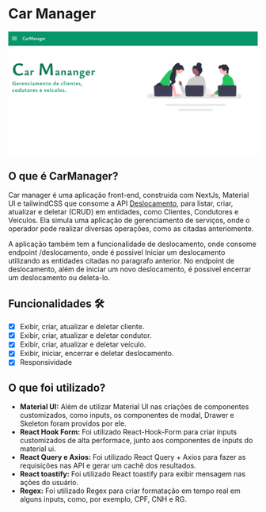 # Car Manager

<img src="/public/github.png" alt="image template">


## O que é CarManager?

<p>
  Car manager é uma aplicação front-end, construida com NextJs, Material UI e tailwindCSS que consome a API <a href="https://api-deslocamento.herokuapp.com/swagger/index.html" target="_blank">Deslocamento</a>, para listar, criar, atualizar e deletar (CRUD) em entidades, como Clientes, Condutores e Veículos. Ela simula uma aplicação de gerenciamento de serviços, onde o operador pode realizar diversas operações, como as citadas anteriomente.
</p>

<p>
  A aplicação também tem a funcionalidade de deslocamento, onde consome endpoint /deslocamento, onde é possivel Iniciar um deslocamento utilizando as entidades citadas no paragrafo anterior. No endpoint de deslocamento, além de iniciar um novo deslocamento, é possivel encerrar um deslocamento ou deleta-lo.
</p>

## Funcionalidades 🛠️

- [x] Exibir, criar, atualizar e deletar cliente.
- [x] Exibir, criar, atualizar e deletar condutor.
- [x] Exibir, criar, atualizar e deletar veículo.
- [x] Exibir, iniciar, encerrar e deletar deslocamento.
- [x] Responsividade

## O que foi utilizado?

<ul>
  <li>
    <b>Material UI:</b> Além de utilizar Material UI nas criações de componentes customizados, como inputs, os componentes de modal, Drawer e Skeleton foram providos por ele.
  </li>
  <li>
    <b>React Hook Form:</b> Foi utilizado React-Hook-Form para criar inputs customizados de alta performace, junto aos componentes de inputs do material ui.
  </li>
  <li>
    <b>React Query e Axios:</b> Foi utilizado React Query + Axios para fazer as requisições nas API e gerar um cachê dos resultados.
  </li>
    <li>
    <b>React toastify:</b> Foi utilizado React toastify para exibir mensagem nas ações do usuário.
  </li>
      <li>
    <b>Regex:</b> Foi utilizado Regex para criar formatação em tempo real em alguns inputs, como, por exemplo, CPF, CNH e RG.
  </li>
</ul>
